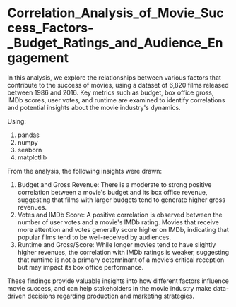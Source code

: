 # Correlation_Analysis_of_Movie_Success_Factors-_Budget_Ratings_and_Audience_Engagement

In this analysis, we explore the relationships between various factors that contribute to the success of movies, using a dataset of 6,820 films released between 1986 and 2016. Key metrics such as budget, box office gross, IMDb scores, user votes, and runtime are examined to identify correlations and potential insights about the movie industry's dynamics.

Using:
 1. pandas
 2. numpy
 3. seaborn
 4. matplotlib

From the analysis, the following insights were drawn:
 1.	Budget and Gross Revenue: There is a moderate to strong positive correlation between a movie's budget and its box office revenue, suggesting that films with larger budgets tend to generate higher gross revenues.
 2.	Votes and IMDb Score: A positive correlation is observed between the number of user votes and a movie's IMDb rating. Movies that receive more attention and votes generally score higher on IMDb, indicating that popular films tend to be 
    well-received by audiences.
 3.	Runtime and Gross/Score: While longer movies tend to have slightly higher revenues, the correlation with IMDb ratings is weaker, suggesting that runtime is not a primary determinant of a movie’s critical reception but may impact its 
    box office performance.

These findings provide valuable insights into how different factors influence movie success, and can help stakeholders in the movie industry make data-driven decisions regarding production and marketing strategies.


